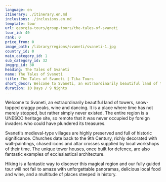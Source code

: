 ```yaml
---
language: en
itinerary: ./itinerary.en.md
inclusions: ./inclusions.en.md
template: tour
url: georgia-tours/group-tours/the-tales-of-svaneti
tour_id: 40
rank: 0
price_from: 0
image_path: /library/regions/svaneti/svaneti-1.jpg
country_id: 0
main_category_id: 1
sub_category_id: 32
imggrp_id: 30
heading: The Tales of Svaneti
name: The Tales of Svaneti
title: The Tales of Svaneti | Tika Tours
short_descr: Welcome to Svaneti, an extraordinarily beautiful land of towers, snow-topped craggy peaks, wine and dancing.
duration: 10 Days / 9 Nights
---
```

Welcome to Svaneti, an extraordinarily beautiful land of towers, snow\-topped craggy
peaks, wine and dancing. It is a place where time has not merely stopped, but rather
simply never existed. The entire region is a UNESCO heritage site, so remote that
it was never occupied by foreign invaders who could have plundered its treasures.

Svaneti’s medieval\-type villages are highly preserved and full of historic significance.
Churches date back to the 9th Century, richly decorated with wall\-paintings, chased
icons and altar crosses supplied by local workshops of their time. The unique tower
houses, once built for defence, are also fantastic examples of ecclesiastical architecture.

Hiking is a fantastic way to discover this magical region and our fully guided tour
will not fail to amaze with unforgettable panoramas, delicious local food and wine,
and a multitude of places steeped in history.
